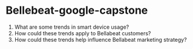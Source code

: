 # Bellebeat-google-capstone
1. What are some trends in smart device usage?
2. How could these trends apply to Bellabeat customers?
3. How could these trends help influence Bellabeat marketing strategy?
